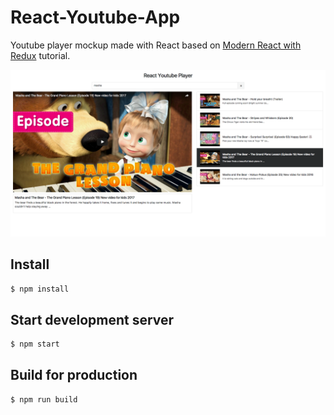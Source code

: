 # React-Youtube-App

Youtube player mockup made with React based on [Modern React with Redux](https://udemy.com/react-redux) tutorial.

![app screenshot](screenshots/cover.png)

## Install

```sh
$ npm install
```

## Start development server

```sh
$ npm start
```

## Build for production

```sh
$ npm run build
```
